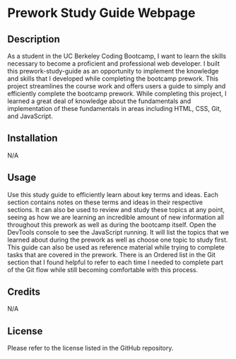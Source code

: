 # Prework Study Guide Webpage

## Description

As a student in the UC Berkeley Coding Bootcamp, I want to learn the skills necessary to become a proficient and professional web developer. I built this prework-study-guide as an opportunity to implement the knowledge and skills that I developed while completing the bootcamp prework. This project streamlines the course work and offers users a guide to simply and efficiently complete the bootcamp prework. While completing this project, I learned a great deal of knowledge about the fundamentals and implementation of these fundamentals in areas including HTML, CSS, Git, and JavaScript.

## Installation

N/A

## Usage

Use this study guide to efficiently learn about key terms and ideas. Each section contains notes on these terms and ideas in their respective sections. It can also be used to review and study these topics at any point, seeing as how we are learning an incredible amount of new information all throughout this prework as well as during the bootcamp itself. Open the DevTools console to see the JavaScript running. It will list the topics that we learned about during the prework as well as choose one topic to study first. This guide can also be used as reference material while trying to complete tasks that are covered in the prework. There is an Ordered list in the Git section that I found helpful to refer to each time I needed to complete part of the Git flow while still becoming comfortable with this process. 

## Credits

N/A

## License

Please refer to the license listed in the GitHub repository.